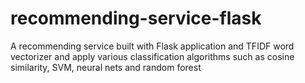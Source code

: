 # recommending-service-flask
A recommending service built with Flask application and TFIDF word vectorizer and apply various classification algorithms such as cosine similarity, SVM, neural nets and random forest
